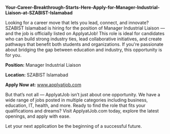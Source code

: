 **Your-Career-Breakthrough-Starts-Here-Apply-for-Manager-Industrial-Liaison-at-SZABIST-Islamabad**

Looking for a career move that lets you lead, connect, and innovate? SZABIST Islamabad is hiring for the position of Manager Industrial Liaison — and the job is officially listed on ApplyatJob!
This role is ideal for candidates who can build strong industry ties, lead collaborative initiatives, and create pathways that benefit both students and organizations. If you're passionate about bridging the gap between education and industry, this opportunity is for you.

**Position:** Manager Industrial Liaison

**Location:** SZABIST Islamabad

**Apply Now at:** www.applyatjob.com

But that’s not all — ApplyatJob isn’t just about one opportunity. We have a wide range of jobs posted in multiple categories including business, education, IT, health, and more.
Ready to find the role that fits your qualifications and dreams?
Visit ApplyatJob.com today, explore the latest openings, and apply with ease.

Let your next application be the beginning of a successful future.

